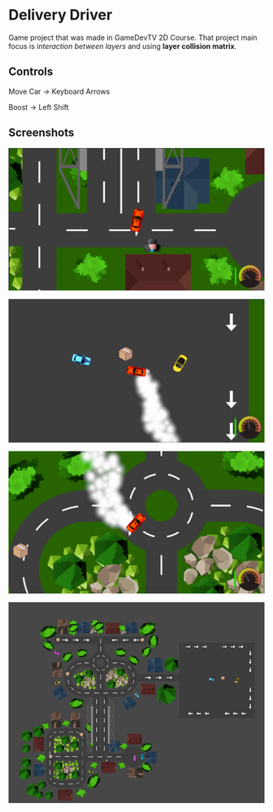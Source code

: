 # Delivery Driver

Game project that was made in GameDevTV 2D Course. That project main focus is *interaction between layers* and using **layer collision matrix**.

## Controls

Move Car → Keyboard Arrows

Boost → Left Shift

## Screenshots

![ss_1](docs/img/ss_2.png)

![ss_1](docs/img/ss_3.png)

![ss_1](docs/img/ss_4.png)

![ss_1](docs/img/ss_1.png)
